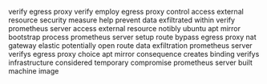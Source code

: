 verify egress proxy verify employ egress proxy control access external resource security measure help prevent data exfiltrated within verify prometheus server access external resource notibly ubuntu apt mirror bootstrap process prometheus server setup route bypass egress proxy nat gateway elastic potentially open route data exfiltration prometheus server verifys egress proxy choice apt mirror consequence creates binding verifys infrastructure considered temporary compromise prometheus server built machine image